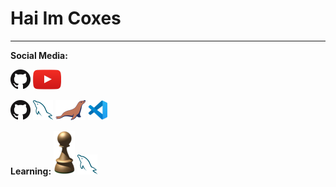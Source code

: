 # Hai Im Coxes

---

**Social Media:**

[![GitHub](icons/github.png)](https://github.com/MenduS12)
[![YouTube](icons/youtube.png)](https://www.youtube.com/@Coxes_js2004)


<a href="https://github.com/" title="GitHub"><img src="icons/github.png" /></a>
<a href="https://www.mysql.com/" title="MySQL"><img src="icons/mysql.png" /></a>
<a href="https://mariadb.org/" title="MariaDB"><img src="icons/mariadb.png" /></a>
<a href="https://code.visualstudio.com/" title="Visual Studio Code"><img src="icons/vscode.png" /></a>

**Learning:**
<a href="https://id.wikipedia.org/wiki/Pawn_(bahasa_pemrograman)" title="Pawn"><img src="icons/Pawn_logo.png" /></a>
<a href="https://www.mysql.com/" title="MySql"><img src="icons/mysql.png" /></a>

